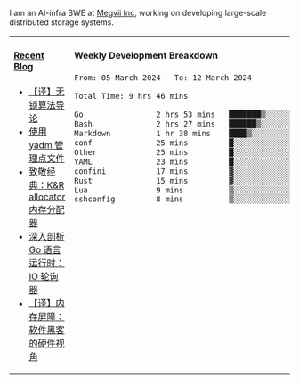 I am an AI-infra SWE at [Megvii Inc](https://en.megvii.com/), working on developing large-scale distributed storage systems.

<table width="960px">
<tr>
<td valign="top" width="50%">

#### <a href="https://www.kongjun18.me" target="_blank">Recent Blog</a>

<!-- BLOG-POST-LIST:START -->
- [【译】无锁算法导论](https://kongjun18.github.io/posts/2023/07/14/)
- [使用 yadm 管理点文件](https://kongjun18.github.io/posts/2023/04/07/)
- [致敬经典：K&amp;R allocator 内存分配器](https://kongjun18.github.io/posts/2022/12/12/)
- [深入剖析 Go 语言运行时：IO 轮询器](https://kongjun18.github.io/posts/2022/11/21/)
- [【译】内存屏障：软件黑客的硬件视角](https://kongjun18.github.io/posts/2022/11/03/)
<!-- BLOG-POST-LIST:END -->

</td>
<td valign="top" width="50%">

#### Weekly Development Breakdown

<!--START_SECTION:waka-->

```txt
From: 05 March 2024 - To: 12 March 2024

Total Time: 9 hrs 46 mins

Go                2 hrs 53 mins   ███████▒░░░░░░░░░░░░░░░░░   29.67 %
Bash              2 hrs 27 mins   ██████▒░░░░░░░░░░░░░░░░░░   25.23 %
Markdown          1 hr 38 mins    ████▒░░░░░░░░░░░░░░░░░░░░   16.86 %
conf              25 mins         █░░░░░░░░░░░░░░░░░░░░░░░░   04.29 %
Other             25 mins         █░░░░░░░░░░░░░░░░░░░░░░░░   04.28 %
YAML              23 mins         █░░░░░░░░░░░░░░░░░░░░░░░░   04.02 %
confini           17 mins         ▓░░░░░░░░░░░░░░░░░░░░░░░░   03.02 %
Rust              15 mins         ▓░░░░░░░░░░░░░░░░░░░░░░░░   02.61 %
Lua               9 mins          ▒░░░░░░░░░░░░░░░░░░░░░░░░   01.58 %
sshconfig         8 mins          ▒░░░░░░░░░░░░░░░░░░░░░░░░   01.52 %
```

<!--END_SECTION:waka-->
</td>
</tr>

</table>
